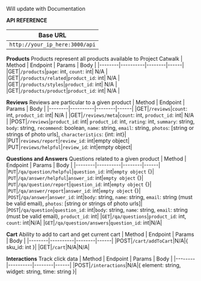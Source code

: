 Will update with Documentation

**API REFERENCE**

| Base URL |
|----------|
|`http://your_ip_here:3000/api`||

**Products**
Products represent all products available to Project Catwalk
| Method | Endpoint | Params | Body |
|--------|----------|--------|------|
|GET|`/products`|`page`: int, `count`: int| N/A |
|GET|`/products/related`|`product_id`: int| N/A |
|GET|`/products/styles`|`product_id`: int| N/A |
|GET|`/products/product`|`product_id`: int| N/A |

**Reviews**
Reviews are particular to a given product
| Method | Endpoint | Params | Body |
|--------|----------|--------|------|
|GET|`/reviews`|`count`: int, `product_id`: int| N/A |
|GET|`/reviews/meta`|`count`: int, `product_id`: int| N/A |
|POST|`/reviews`|`product_id`: int| `product_id`: int, `rating`: int, `summary`: string, `body`: string, `recommend`: boolean, `name`: string, `email`: string, `photos`: [string or strings of photo urls], `characteristics`: {int: int}|
|PUT|`reviews/report`|`review_id`: int|empty object|
|PUT|`reviews/helpful`|`review_id`: int|empty object|


**Questions and Answers**
Questions related to a given product
| Method | Endpoint | Params | Body |
|--------|----------|--------|------|
|`PUT`|`/qa/question/helpful`|`question_id`: int|`empty object` {}|
|`PUT`|`/qa/answer/helpful`|`answer_id`: int|`empty object` {}|
|`PUT`|`/qa/question/report`|`question_id`: int|`empty object` {}|
|`PUT`|`/qa/answer/report`|`answer_id`: int|`empty object` {}|
|`POST`|`/qa/answer`|`answer_id`: int|`body`: string, `name`: string, `email`: string (must be valid email), `photos`: [string or strings of photo urls]|
|`POST`|`/qa/question`|`question_id`: int|`body`: string, `name`: string, `email`: string (must be valid email), `product_id`: int|
|`GET`|`/qa/questions`|`product_id`: int, `count`: int|N/A|
|`GET`|`/qa/question/answers`|`question_id`: int|N/A|

**Cart**
Ability to add to cart and get current cart
| Method | Endpoint | Params | Body |
|--------|----------|--------|------|
|POST|`/cart/addToCart`|N/A|{ sku_id: int }|
|GET|`/cart`|N/A|N/A|

**Interactions**
Track click data
| Method | Endpoint | Params | Body |
|--------|----------|--------|------|
|POST|`/interactions`|N/A|{ element: string, widget: string, time: string }|
